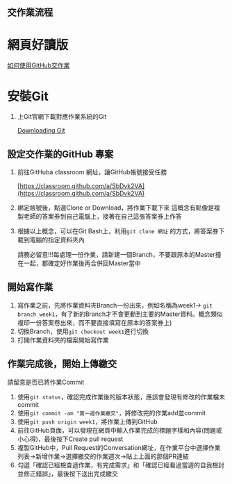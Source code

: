 ﻿## 交作業流程

# 網頁好讀版

[如何使用GitHub交作業](https://www.notion.so/GitHub-4fc4dbf09b194dcabbcee34bd241c9b5)

# 安裝Git

1. 上Git官網下載對應作業系統的Git

    [Downloading Git](https://git-scm.com/download/win)

## 設定交作業的GitHub 專案

1. 前往GitHuba classroom 網址，讓GitHub帳號接受任務

    [https://classroom.github.com/a/SbDvk2VA](https://classroom.github.com/a/SbDvk2VA)

2. 綁定帳號後，點選Clone or Download，將作業下載下來
這概念有點像是複製老師的答案券到自己電腦上，接著在自己這張答案券上作答
3. 根據以上概念，可以在Git Bash上，利用`git clone 網址` 的方式，將答案券下載到電腦的指定資料夾內



    請務必留意!!!每處理一份作業，請新建一個Branch，不要跟原本的Master撞在一起，都確定好作業後再合併回Master當中

## 開始寫作業

1. 寫作業之前，先將作業資料夾Branch一份出來，例如名稱為week1→ `git branch week1`，有了新的Branch才不會更動到主要的Master資料。概念類似複印一份答案卷出來，而不要直接填寫在原本的答案券上)
2. 切換Branch，使用`git checkout week1`進行切換
3. 打開作業資料夾的檔案開始寫作業

## 作業完成後，開始上傳繳交

請留意是否已將作業Commit

1. 使用`git status`，確認完成作業後的版本狀態，應該會發現有修改的作業檔未commit
2. 使用`git commit -am "第一週作業繳交"`，將修改完的作業add並commit
3. 使用`git push origin week1`，將作業上傳到GitHub
4. 前往GitHub頁面，可以發現在網頁中輸入作業完成的標題字樣和內容(問題或小心得)，最後按下Create pull request
5. 複製GitHub中，Pull Request的Conversation網址，在作業平台中選擇作業列表→新增作業→選擇繳交的作業週次→貼上上面的那個PR連結
6. 勾選「確認已經檢查過作業，有完成需求」和「確認已經看過當週的自我檢討並修正錯誤」，最後按下送出完成繳交